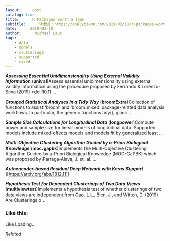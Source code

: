 ```yaml
---
layout:     post
catalog: true
title:      R Packages worth a look
subtitle:      转载自：https://analytixon.com/2019/03/18/r-packages-worth-a-look-1458/
date:      2019-03-18
author:      Michael Laux
tags:
    - data
    - models
    - clusterings
    - supported
    - mixed
---
```


***Assessing Essential Unidimensionality Using External Validity Information*** (**unival**)Assess essential unidimensionality using external validity information using the procedure proposed by Ferrando & Lorenzo-Seva (2019) <doi:10.11 …

***Grouped Statistical Analyses in a Tidy Way*** (**broomExtra**)Collection of functions to assist ‘broom’ and ‘broom.mixed’ package-related data analysis workflows. In particular, the generic functions tidy(), glanc …

***Sample Size Calculations for Longitudinal Data*** (**longpower**)Compute power and sample size for linear models of longitudinal data. Supported models include mixed-effects models and models fit by generalized least …

***Multi-Objective Clustering Algorithm Guided by a-Priori Biological Knowledge*** (**moc.gapbk**)Implements the Multi-Objective Clustering Algorithm Guided by a-Priori Biological Knowledge (MOC-GaPBK) which was proposed by Parraga-Alava, J. et. al. …

***Autoencoder-based Residual Deep Network with Keras Support*** ([https://arxiv.org/abs/1812.11](

***Hypothesis Test for Dependent Clusterings of Two Data Views*** (**multiviewtest**)Implements a hypothesis test of whether clusterings of two data views are independent from Gao, L.L., Bien, J., and Witten, D. (2019) Are Clusterings o …





### Like this:

Like Loading...


*Related*

